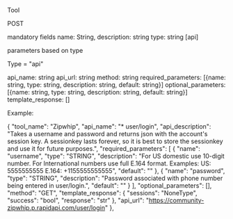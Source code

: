 Tool

POST

mandatory fields
name: String,
description: string
type: string [api]

parameters based on type

Type = "api"

api_name: string
api_url: string
method: string
required_parameters: [{name: string, type: string, description: string, default: string}]
optional_parameters: [{name: string, type: string, description: string, default: string}]
template_response: []

Example: 

  {
    "tool_name": "Zipwhip",
    "api_name": "* user/login",
    "api_description": "Takes a username and password and returns json with the account's session key. A sessionkey lasts forever, so it is best to store the sessionkey and use it for future purposes.",
    "required_parameters": [
      {
        "name": "username",
        "type": "STRING",
        "description": "For US domestic use 10-digit number. For International numbers use full E.164 format. Examples: US: 5555555555 E.164: +1155555555555",
        "default": ""
      },
      {
        "name": "password",
        "type": "STRING",
        "description": "Password associated with phone number being entered in user/login.",
        "default": ""
      }
    ],
    "optional_parameters": [],
    "method": "GET",
    "template_response": {
      "sessions": "NoneType",
      "success": "bool",
      "response": "str"
    },
    "api_url": "https://community-zipwhip.p.rapidapi.com/user/login"
  },

  